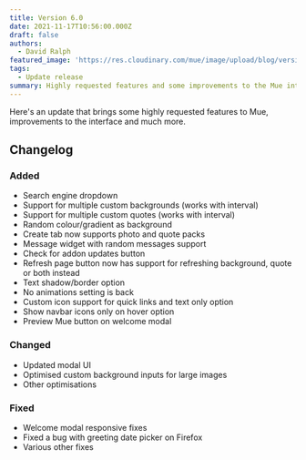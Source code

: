 ```yaml
---
title: Version 6.0
date: 2021-11-17T10:56:00.000Z
draft: false
authors:
  - David Ralph
featured_image: 'https://res.cloudinary.com/mue/image/upload/blog/version-6-0.webp'
tags:
  - Update release
summary: Highly requested features and some improvements to the Mue interface
---
```


Here's an update that brings some highly requested features to Mue, improvements to the interface and much more.

## Changelog

### Added

* Search engine dropdown
* Support for multiple custom backgrounds (works with interval)
* Support for multiple custom quotes (works with interval)
* Random colour/gradient as background
* Create tab now supports photo and quote packs
* Message widget with random messages support
* Check for addon updates button
* Refresh page button now has support for refreshing background, quote or both instead
* Text shadow/border option
* No animations setting is back
* Custom icon support for quick links and text only option
* Show navbar icons only on hover option
* Preview Mue button on welcome modal

### Changed

* Updated modal UI
* Optimised custom background inputs for large images
* Other optimisations

### Fixed

* Welcome modal responsive fixes
* Fixed a bug with greeting date picker on Firefox
* Various other fixes
